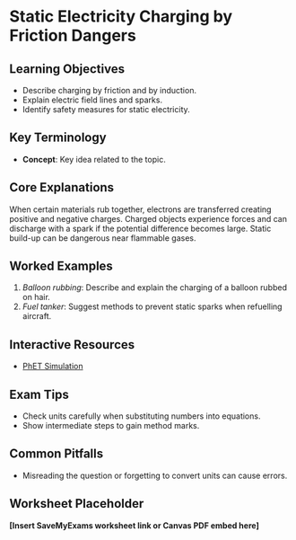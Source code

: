 # Static Electricity Charging by Friction Dangers

## Learning Objectives
- Describe charging by friction and by induction.
- Explain electric field lines and sparks.
- Identify safety measures for static electricity.

## Key Terminology
- **Concept**: Key idea related to the topic.

## Core Explanations
When certain materials rub together, electrons are transferred creating positive and negative charges. Charged objects experience forces and can discharge with a spark if the potential difference becomes large. Static build-up can be dangerous near flammable gases.

## Worked Examples
1. *Balloon rubbing*: Describe and explain the charging of a balloon rubbed on hair.
2. *Fuel tanker*: Suggest methods to prevent static sparks when refuelling aircraft.

## Interactive Resources
- [PhET Simulation](https://phet.colorado.edu/)

## Exam Tips
- Check units carefully when substituting numbers into equations.
- Show intermediate steps to gain method marks.

## Common Pitfalls
- Misreading the question or forgetting to convert units can cause errors.

## Worksheet Placeholder
**[Insert SaveMyExams worksheet link or Canvas PDF embed here]**
